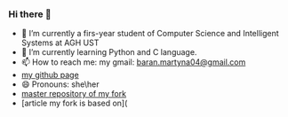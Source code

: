 ### Hi there 👋

- 🔭 I’m currently a firs-year student of Computer Science and Intelligent Systems at AGH UST
- 🌱 I’m currently learning Python and C language.
- 📫 How to reach me: my gmail: baran.martyna04@gmail.com
- [my github page](https://martynabaran.github.io/)
- 😄 Pronouns: she\her
- [master repository of my fork](https://github.com/MoonInTheRiver/NeuralSVB)
- [article my fork is based on](

